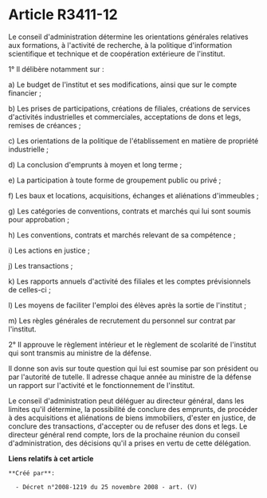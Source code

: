 # Article R3411-12

Le conseil d'administration détermine les orientations générales relatives aux formations, à l'activité de recherche, à la
politique d'information scientifique et technique et de coopération extérieure de l'institut.

1° Il délibère notamment sur :

a) Le budget de l'institut et ses modifications, ainsi que sur le compte financier ;

b) Les prises de participations, créations de filiales, créations de services d'activités industrielles et commerciales,
acceptations de dons et legs, remises de créances ;

c) Les orientations de la politique de l'établissement en matière de propriété industrielle ;

d) La conclusion d'emprunts à moyen et long terme ;

e) La participation à toute forme de groupement public ou privé ;

f) Les baux et locations, acquisitions, échanges et aliénations d'immeubles ;

g) Les catégories de conventions, contrats et marchés qui lui sont soumis pour approbation ;

h) Les conventions, contrats et marchés relevant de sa compétence ;

i) Les actions en justice ;

j) Les transactions ;

k) Les rapports annuels d'activité des filiales et les comptes prévisionnels de celles-ci ;

l) Les moyens de faciliter l'emploi des élèves après la sortie de l'institut ;

m) Les règles générales de recrutement du personnel sur contrat par l'institut.

2° Il approuve le règlement intérieur et le règlement de scolarité de l'institut qui sont transmis au ministre de la défense.

Il donne son avis sur toute question qui lui est soumise par son président ou par l'autorité de tutelle. Il adresse chaque
année au ministre de la défense un rapport sur l'activité et le fonctionnement de l'institut.

Le conseil d'administration peut déléguer au directeur général, dans les limites qu'il détermine, la possibilité de conclure
des emprunts, de procéder à des acquisitions et aliénations de biens immobiliers, d'ester en justice, de conclure des
transactions, d'accepter ou de refuser des dons et legs. Le directeur général rend compte, lors de la prochaine réunion du
conseil d'administration, des décisions qu'il a prises en vertu de cette délégation.

**Liens relatifs à cet article**

	**Créé par**:

	  - Décret n°2008-1219 du 25 novembre 2008 - art. (V)
